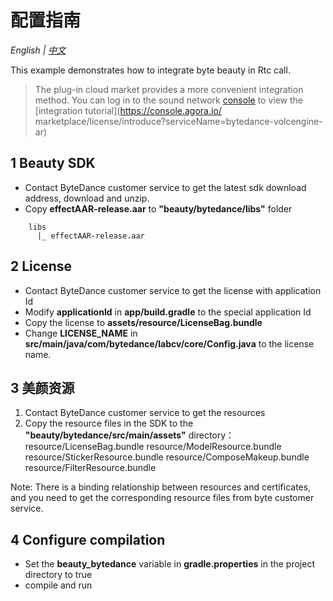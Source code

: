 # 配置指南
*English | [中文](README.zh.md)*

This example demonstrates how to integrate byte beauty in Rtc call.

> The plug-in cloud market provides a more convenient integration method. You can log in to the sound network [console](https://console.agora.io/) to view the [integration tutorial](https://console.agora.io/ marketplace/license/introduce?serviceName=bytedance-volcengine-ar)


## 1 Beauty SDK

- Contact ByteDance customer service to get the latest sdk download address, download and unzip.
- Copy **effectAAR-release.aar** to **"beauty/bytedance/libs"** folder
```
    libs
      |_ effectAAR-release.aar
```

## 2 License

- Contact ByteDance customer service to get the license with application Id
- Modify **applicationId** in **app/build.gradle** to the special application Id
- Copy the license to **assets/resource/LicenseBag.bundle**
- Change **LICENSE_NAME** in **src/main/java/com/bytedance/labcv/core/Config.java** to the license name.


## 3 美颜资源

1. Contact ByteDance customer service to get the resources
2. Copy the resource files in the SDK to the **"beauty/bytedance/src/main/assets"** directory：
   resource/LicenseBag.bundle
   resource/ModelResource.bundle
   resource/StickerResource.bundle
   resource/ComposeMakeup.bundle
   resource/FilterResource.bundle

Note: There is a binding relationship between resources and certificates, and you need to get the corresponding resource files from byte customer service.

## 4 Configure compilation

- Set the **beauty_bytedance** variable in **gradle.properties** in the project directory to true
- compile and run

